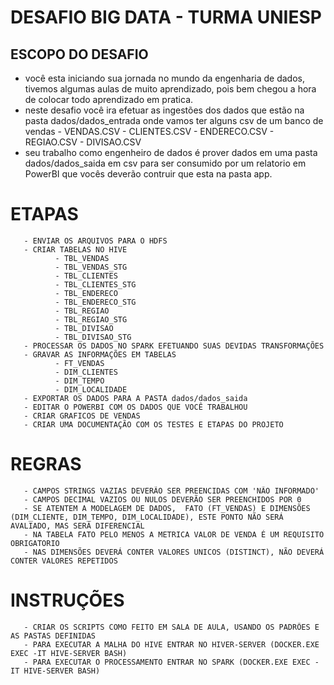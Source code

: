 # DESAFIO BIG DATA - TURMA UNIESP

## ESCOPO DO DESAFIO
- você esta iniciando sua jornada no mundo da engenharia de dados, tivemos algumas aulas de muito aprendizado, pois bem chegou a hora de colocar todo aprendizado em pratica.
- neste desafio você ira efetuar as ingestões dos dados que estão na pasta dados/dados_entrada onde vamos ter alguns csv de um banco de vendas
       - VENDAS.CSV
       - CLIENTES.CSV
       - ENDERECO.CSV
       - REGIAO.CSV
       - DIVISAO.CSV
- seu trabalho como engenheiro de dados é prover dados em uma pasta dados/dados_saida em csv para ser consumido por um relatorio em PowerBI que vocês deverão contruir que esta na pasta app.

# ETAPAS

       - ENVIAR OS ARQUIVOS PARA O HDFS
       - CRIAR TABELAS NO HIVE
              - TBL_VENDAS
              - TBL_VENDAS_STG
              - TBL_CLIENTES
              - TBL_CLIENTES_STG
              - TBL_ENDERECO
              - TBL_ENDERECO_STG
              - TBL_REGIAO
              - TBL_REGIAO_STG
              - TBL_DIVISAO
              - TBL_DIVISAO_STG
       - PROCESSAR OS DADOS NO SPARK EFETUANDO SUAS DEVIDAS TRANSFORMAÇÕES
       - GRAVAR AS INFORMAÇÕES EM TABELAS
              - FT_VENDAS
              - DIM_CLIENTES
              - DIM_TEMPO
              - DIM_LOCALIDADE
       - EXPORTAR OS DADOS PARA A PASTA dados/dados_saida
       - EDITAR O POWERBI COM OS DADOS QUE VOCÊ TRABALHOU 
       - CRIAR GRAFICOS DE VENDAS
       - CRIAR UMA DOCUMENTAÇÃO COM OS TESTES E ETAPAS DO PROJETO

# REGRAS

       - CAMPOS STRINGS VAZIAS DEVERÃO SER PREENCIDAS COM 'NÃO INFORMADO'
       - CAMPOS DECIMAL VAZIOS OU NULOS DEVERÃO SER PREENCHIDOS POR 0
       - SE ATENTEM A MODELAGEM DE DADOS,  FATO (FT_VENDAS) E DIMENSÕES (DIM_CLIENTE, DIM_TEMPO, DIM_LOCALIDADE), ESTE PONTO NÃO SERÁ AVALIADO, MAS SERÁ DIFERENCIAL 
       - NA TABELA FATO PELO MENOS A METRICA VALOR DE VENDA É UM REQUISITO OBRIGATORIO
       - NAS DIMENSÕES DEVERÁ CONTER VALORES UNICOS (DISTINCT), NÃO DEVERÁ CONTER VALORES REPETIDOS      

# INSTRUÇÕES
       - CRIAR OS SCRIPTS COMO FEITO EM SALA DE AULA, USANDO OS PADRÕES E AS PASTAS DEFINIDAS
       - PARA EXECUTAR A MALHA DO HIVE ENTRAR NO HIVER-SERVER (DOCKER.EXE EXEC -IT HIVE-SERVER BASH)
       - PARA EXECUTAR O PROCESSAMENTO ENTRAR NO SPARK (DOCKER.EXE EXEC -IT HIVE-SERVER BASH)
